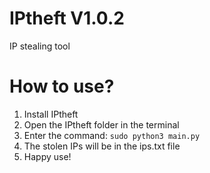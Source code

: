 # IPtheft V1.0.2
IP stealing tool 
# How to use?
1. Install IPtheft
2. Open the IPtheft folder in the terminal
3. Enter the command: ```sudo python3 main.py```
4. The stolen IPs will be in the ips.txt file
5. Happy use!
